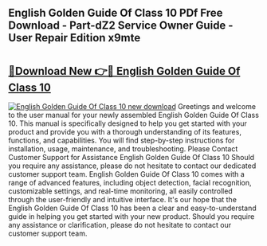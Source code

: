 ## English Golden Guide Of Class 10 PDf Free Download - Part-dZ2 Service Owner Guide - User Repair Edition x9mte

# <h2><a href="http://bc57170.oget.top/?id=English+Golden+Guide+Of+Class+10">🔗Download New 👉🔴 English Golden Guide Of Class 10</a></h2>

[![English Golden Guide Of Class 10 new download](https://i.imgur.com/5g1atiW.png)](http://bc57170.oget.top/?id=English+Golden+Guide+Of+Class+10)
Greetings and welcome to the user manual for your newly assembled English Golden Guide Of Class 10. This manual is specifically designed to help you get started with your product and provide you with a thorough understanding of its features, functions, and capabilities. You will find step-by-step instructions for installation, usage, maintenance, and troubleshooting. Please Contact Customer Support for Assistance English Golden Guide Of Class 10 Should you require any assistance, please do not hesitate to contact our dedicated customer support team. English Golden Guide Of Class 10 comes with a range of advanced features, including object detection, facial recognition, customizable settings, and real-time monitoring, all easily controlled through the user-friendly and intuitive interface. It's our hope that the English Golden Guide Of Class 10 has been a clear and easy-to-understand guide in helping you get started with your new product. Should you require any assistance or clarification, please do not hesitate to contact our customer support team.
